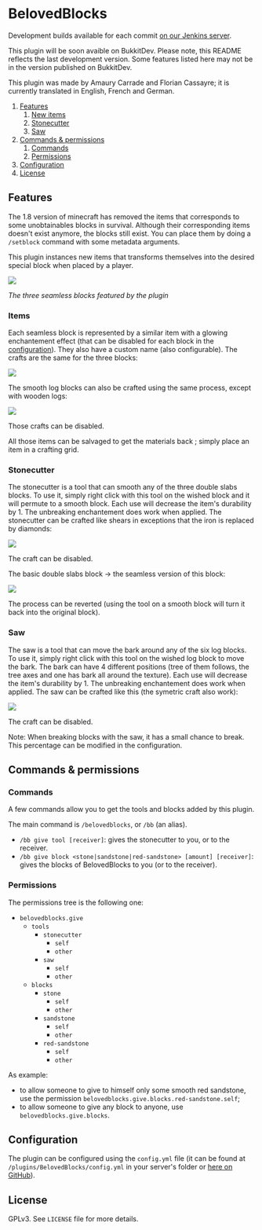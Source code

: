 # BelovedBlocks

Development builds available for each commit [on our Jenkins server](http://jenkins.carrade.eu/job/BelovedBlocks/).

This plugin will be soon avaible on BukkitDev.
Please note, this README reflects the last development version. Some features listed here may not be in the version published on BukkitDev.

This plugin was made by Amaury Carrade and Florian Cassayre; it is currently translated in English, French and German.


1. [Features](#features)
   1. [New items](#items)
   2. [Stonecutter](#stonecutter)
   3. [Saw](#saw)
1. [Commands & permissions](#commands--permissions)
   1. [Commands](#commands)
   2. [Permissions](#permissions)
2. [Configuration](#configuration)
3. [License](#license)


## Features

The 1.8 version of minecraft has removed the items that corresponds to some unobtainables blocks in survival. Although their corresponding items doesn't exist anymore, the blocks still exist. You can place them by doing a  `/setblock` command with some metadata arguments.

This plugin instances new items that transforms themselves into the desired special block when placed by a player.

![](http://amaury.carrade.eu/files/banner.png)

*The three seamless blocks featured by the plugin*

### Items

Each seamless block is represented by a similar item with a glowing enchantement effect (that can be disabled for each block in the [configuration](#configuration)). They also have a custom name (also configurable). The crafts are the same for the three blocks:

![](http://amaury.carrade.eu//files/output_K6fg1T.gif)

The smooth log blocks can also be crafted using the same process, except with wooden logs:

![](http://amaury.carrade.eu//files/logs.gif)

Those crafts can be disabled.

All those items can be salvaged to get the materials back ; simply place an item in a crafting grid.

### Stonecutter

The stonecutter is a tool that can smooth any of the three double slabs blocks. To use it, simply right click with this tool on the wished block and it will permute to a smooth block. Each use will decrease the item's durability by 1. The unbreaking enchantement does work when applied. The stonecutter can be crafted like shears in exceptions that the iron is replaced by diamonds:

![](http://amaury.carrade.eu//files/BB_shears.png)


The craft can be disabled.

The basic double slabs block → the seamless version of this block:

![](http://amaury.carrade.eu//files/blocks_transforms_small.png)

The process can be reverted (using the tool on a smooth block will turn it back into the original block).

### Saw

The saw is a tool that can move the bark around any of the six log blocks. To use it, simply right click with this tool on the wished log block to move the bark. The bark can have 4 different positions (tree of them follows, the tree axes and one has bark all around the texture). Each use will decrease the item's durability by 1. The unbreaking enchantement does work when applied. The saw can be crafted like this (the symetric craft also work):

![](http://amaury.carrade.eu//files/BB_saw.png)

The craft can be disabled.

Note: When breaking blocks with the saw, it has a small chance to break. This percentage can be modified in the configuration.

## Commands & permissions

### Commands

A few commands allow you to get the tools and blocks added by this plugin.

The main command is `/belovedblocks`, or `/bb` (an alias).

 * `/bb give tool [receiver]`: gives the stonecutter to you, or to the receiver.
 * `/bb give block <stone|sandstone|red-sandstone> [amount] [receiver]`: gives the blocks of BelovedBlocks to you (or to the receiver).

### Permissions

The permissions tree is the following one:

 * `belovedblocks.give`
    * `tools`
       * `stonecutter`
          * `self`
          * `other`
       * `saw`
          * `self`
          * `other`
    * `blocks`
       * `stone`
          * `self`
          * `other`
       * `sandstone`
          * `self`
          * `other`
       * `red-sandstone`
          * `self`
          * `other`

As example:
 * to allow someone to give to himself only some smooth red sandstone, use the permission `belovedblocks.give.blocks.red-sandstone.self`;
 * to allow someone to give any block to anyone, use `belovedblocks.give.blocks`.


## Configuration

The plugin can be configured using the `config.yml` file (it can be found at `/plugins/BelovedBlocks/config.yml` in your server's folder or [here on GitHub](https://github.com/AmauryCarrade/BelovedBlocks/blob/master/src/main/resources/config.yml)).

## License

GPLv3. See `LICENSE` file for more details.
